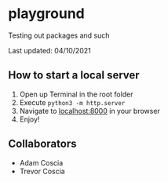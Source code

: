 # playground

Testing out packages and such

Last updated: 04/10/2021

## How to start a local server

1. Open up Terminal in the root folder
2. Execute `python3 -m http.server`
3. Navigate to <localhost:8000> in your browser
4. Enjoy!

## Collaborators

- Adam Coscia
- Trevor Coscia
